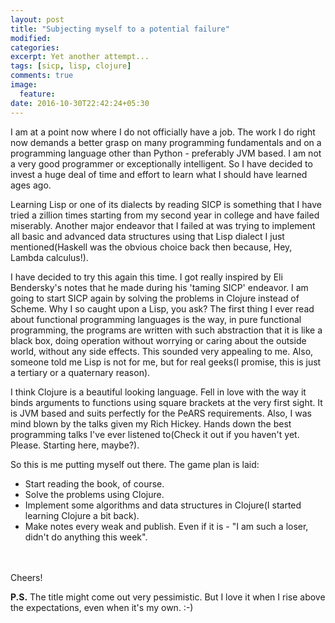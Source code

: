 ```yaml
---
layout: post
title: "Subjecting myself to a potential failure"
modified:
categories:
excerpt: Yet another attempt...
tags: [sicp, lisp, clojure]
comments: true
image:
  feature:
date: 2016-10-30T22:42:24+05:30
---
```




I am at a point now where I do not officially have a job. The work I do
right now demands a better grasp on many programming fundamentals and on
a programming language other than Python - preferably JVM based. I am
not a very good programmer or exceptionally intelligent. So I have
decided to invest a huge deal of time and effort to learn what I should
have learned ages ago.


Learning Lisp or one of its dialects by reading SICP is something that I
have tried a zillion times starting from my second year in college and
have failed miserably. Another major endeavor that I failed at was
trying to implement all basic and advanced data structures using that
Lisp dialect I just mentioned(Haskell was the obvious choice back then
because, Hey, Lambda calculus!).


I have decided to try this again this time. I got really inspired by Eli
Bendersky's notes that he made during his 'taming SICP' endeavor. I am
going to start SICP again by solving the problems in Clojure instead of
Scheme. Why I so caught upon a Lisp, you ask? The first thing I ever
read about functional programming languages is the way, in pure
functional programming, the programs are written with such abstraction
that it is like a black box, doing operation without worrying or caring
about the outside world, without any side effects. This sounded very
appealing to me. Also, someone told me Lisp is not for me, but for real
geeks(I promise, this is just a tertiary or a quaternary reason).


I think Clojure is a beautiful looking language. Fell in love with the
way it binds arguments to functions using square brackets at the very
first sight. It is JVM based and suits perfectly for the PeARS
requirements. Also, I was mind blown by the talks given my Rich Hickey.
Hands down the best programming talks I've ever listened to(Check it out
if you haven't yet. Please. Starting here, maybe?).


So this is me putting myself out there. The game plan is laid:

* Start reading the book, of course.
* Solve the problems using Clojure.
* Implement some algorithms and data structures in Clojure(I started learning Clojure a bit back).
* Make notes every weak and publish. Even if it is - "I am such a loser, didn't do anything this week".

<br/><br/>Cheers!


<b>P.S.</b> The title might come out very pessimistic. But I love it when I
rise above the expectations, even when it's my own. :-)


